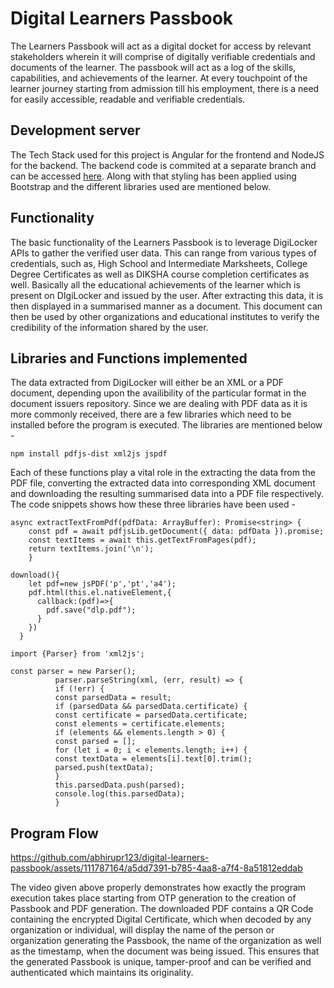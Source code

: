 # Digital Learners Passbook

The Learners Passbook will act as a digital docket for access by relevant stakeholders wherein it will comprise of digitally verifiable credentials and documents of the learner. The passbook will act as a log of the skills, capabilities, and achievements of the learner. At every touchpoint of the learner journey starting from admission till his employment, there is a need for easily accessible, readable and verifiable credentials.

## Development server

The Tech Stack used for this project is Angular for the frontend and NodeJS for the backend. The backend code is commited at a separate branch and can be accessed [here](https://github.com/abhirupr123/digital-learners-passbook/tree/backend). Along with that styling has been applied using Bootstrap and the different libraries used are mentioned below.

## Functionality

The basic functionality of the Learners Passbook is to leverage DigiLocker APIs to gather the verified user data. This can range from various types of credentials, such as, High School and Intermediate Marksheets, College Degree Certificates as well as DIKSHA course completion certificates as well. Basically all the educational achievements of the learner which is present on DIgiLocker and issued by the user. After extracting this data, it is then displayed in a summarised manner as a document. This document can then be used by other organizations and educational institutes to verify the credibility of the information shared by the user.

## Libraries and Functions implemented

The data extracted from DigiLocker will either be an XML or a PDF document, depending upon the availibility of the particular format in the document issuers repository. Since we are dealing with PDF data as it is more commonly received, there are a few libraries which need to be installed before the program is executed. The libraries are mentioned below - 

```
npm install pdfjs-dist xml2js jspdf
```
Each of these functions play a vital role in the extracting the data from the PDF file, converting the extracted data into corresponding XML document and downloading the resulting summarised data into a PDF file respectively. The code snippets shows how these three libraries have been used - 

```
async extractTextFromPdf(pdfData: ArrayBuffer): Promise<string> {
    const pdf = await pdfjsLib.getDocument({ data: pdfData }).promise;
    const textItems = await this.getTextFromPages(pdf);
    return textItems.join('\n');
    }
```
```
download(){
    let pdf=new jsPDF('p','pt','a4');
    pdf.html(this.el.nativeElement,{
      callback:(pdf)=>{
        pdf.save("dlp.pdf");
      }
    })
  } 
```
```
import {Parser} from 'xml2js';

const parser = new Parser();
          parser.parseString(xml, (err, result) => {
          if (!err) {
          const parsedData = result;
          if (parsedData && parsedData.certificate) {
          const certificate = parsedData.certificate;
          const elements = certificate.elements;
          if (elements && elements.length > 0) {
          const parsed = [];
          for (let i = 0; i < elements.length; i++) {
          const textData = elements[i].text[0].trim();
          parsed.push(textData);
          }
          this.parsedData.push(parsed);
          console.log(this.parsedData);
          }
```
## Program Flow 

https://github.com/abhirupr123/digital-learners-passbook/assets/111787164/a5dd7391-b785-4aa8-a7f4-8a51812eddab

The video given above properly demonstrates how exactly the program execution takes place starting from OTP generation to the creation of Passbook and PDF generation. The downloaded PDF contains a QR Code containing the encrypted Digital Certificate, which when decoded by any organization or individual, will display the name of the person or organization generating the Passbook, the name of the organization as well as the timestamp, when the document was being issued. This ensures that the generated Passbook is unique, tamper-proof and can be verified and authenticated which maintains its originality. 
